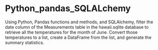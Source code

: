 # Python_pandas_SQLALchemy
Using Python, Pandas functions and methods, and SQLAlchemy, filter the date column of the Measurements table in the hawaii.sqlite database to retrieve all the temperatures for the month of June. Convert those temperatures to a list, create a DataFrame from the list, and generate the summary statistics.
